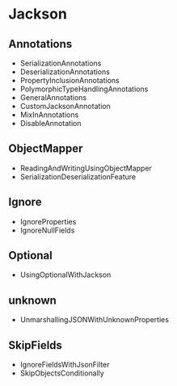 # Jackson

## Annotations

- SerializationAnnotations
- DeserializationAnnotations
- PropertyInclusionAnnotations
- PolymorphicTypeHandlingAnnotations
- GeneralAnnotations
- CustomJacksonAnnotation
- MixInAnnotations
- DisableAnnotation

## ObjectMapper

- ReadingAndWritingUsingObjectMapper
- SerializationDeserializationFeature

## Ignore

- IgnoreProperties
- IgnoreNullFields

## Optional

- UsingOptionalWithJackson

## unknown

- UnmarshallingJSONWithUnknownProperties

## SkipFields

- IgnoreFieldsWithJsonFilter
- SkipObjectsConditionally